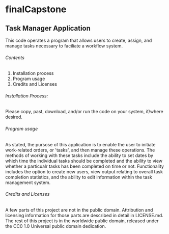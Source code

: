 # finalCapstone

## Task Manager Application

This code operates a program that allows users to create, assign, and manage tasks necessary to faciliate a workflow system.

###### Contents
1. Installation process
2. Program usage
3. Credits and Licenses

###### Installation Process:
Please copy, past, download, and/or run the code on your system, if/where desired.

###### Program usage
As stated, the pursose of this application is to enable the user to initiate work-related orders, or 'tasks', and then manage these operations. The methods of working with these tasks include the ability to set dates by which time the individual tasks should be completed and the ability to view whether a particualr tasks has been completed on time or not. Functionality includes the option to create new users, view output relating to overall task completion statistics, and the ability to edit information within the task management system.

###### Credits and Licenses

A few parts of this project are not in the public domain. Attribution and licensing information for those parts are described in detail in LICENSE.md.
The rest of this project is in the worldwide public domain, released under the CC0 1.0 Universal public domain dedication.

